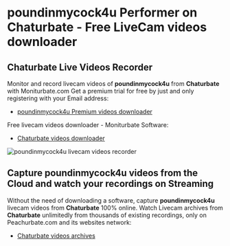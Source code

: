 # poundinmycock4u Performer on Chaturbate - Free LiveCam videos downloader

## Chaturbate Live Videos Recorder

Monitor and record livecam videos of **poundinmycock4u** from **Chaturbate** with Moniturbate.com
Get a premium trial for free by just and only registering with your Email address:
* [poundinmycock4u Premium videos downloader](https://moniturbate.com/request-demo-licence-key.html)

Free livecam videos downloader - Moniturbate Software:
* [Chaturbate videos downloader](https://moniturbate.com/moniturbate-download-software.html)

![poundinmycock4u livecam videos recorder](https://peachurnet.com/templates/moniturbate-software.png)


## Capture poundinmycock4u videos from the Cloud and watch your recordings on Streaming

Without the need of downloading a software, capture **poundinmycock4u** livecam videos from **Chaturbate** 100% online.
Watch Livecam archives from **Chaturbate** unlimitedly from thousands of existing recordings, only on Peachurbate.com and its websites network:
* [Chaturbate videos archives](https://peachurnet.com/)